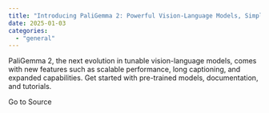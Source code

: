```yaml
---
title: "Introducing PaliGemma 2: Powerful Vision-Language Models, Simple Fine-Tuning"
date: 2025-01-03
categories: 
  - "general"
---
```


PaliGemma 2, the next evolution in tunable vision-language models, comes with new features such as scalable performance, long captioning, and expanded capabilities. Get started with pre-trained models, documentation, and tutorials.

Go to Source
